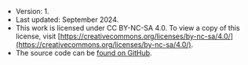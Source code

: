 * Version: 1.
* Last updated: September 2024.
* This work is licensed under CC BY-NC-SA 4.0. To view a copy of this license, visit [https://creativecommons.org/licenses/by-nc-sa/4.0/](https://creativecommons.org/licenses/by-nc-sa/4.0/).
* The source code can be [found on GitHub](https://github.com/The-Strategy-Unit/renal_evidence_map).
